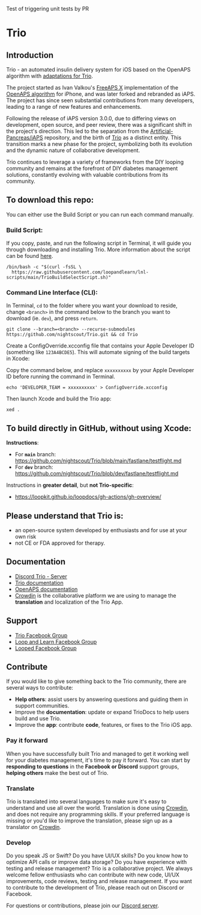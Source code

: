 Test of triggering unit tests by PR



# Trio

## Introduction

Trio - an automated insulin delivery system for iOS based on the OpenAPS algorithm with [adaptations for Trio](https://github.com/nightscout/trio-oref).

The project started as Ivan Valkou's [FreeAPS X](https://github.com/ivalkou/freeaps) implementation of the [OpenAPS algorithm](https://github.com/openaps/oref0) for iPhone, and was later forked and rebranded as iAPS. The project has since seen substantial contributions from many developers, leading to a range of new features and enhancements.

Following the release of iAPS version 3.0.0, due to differing views on development, open source, and peer review, there was a significant shift in the project's direction. This led to the separation from the [Artificial-Pancreas/iAPS](https://github.com/Artificial-Pancreas/iAPS) repository, and the birth of [Trio](https://github.com/nightscout/Trio.git) as a distinct entity. This transition marks a new phase for the project, symbolizing both its evolution and the dynamic nature of collaborative development.

Trio continues to leverage a variety of frameworks from the DIY looping community and remains at the forefront of DIY diabetes management solutions, constantly evolving with valuable contributions from its community.

## To download this repo:

You can either use the Build Script or you can run each command manually.

### Build Script:

If you copy, paste, and run the following script in Terminal, it will guide you through downloading and installing Trio. More information about the script can be found [here](https://triodocs.org/0.2.x/operate/build/#build-trio-with-script).

```
/bin/bash -c "$(curl -fsSL \
  https://raw.githubusercontent.com/loopandlearn/lnl-scripts/main/TrioBuildSelectScript.sh)"
```

### Command Line Interface (CLI):

In Terminal, `cd` to the folder where you want your download to reside, change `<branch>` in the command below to the branch you want to download (ie. `dev`), and press `return`.

```
git clone --branch=<branch> --recurse-submodules https://github.com/nightscout/Trio.git && cd Trio
```

Create a ConfigOverride.xcconfig file that contains your Apple Developer ID (something like `123A4BCDE5`). This will automate signing of the build targets in Xcode:

Copy the command below, and replace `xxxxxxxxxx` by your Apple Developer ID before running the command in Terminal.

```
echo 'DEVELOPER_TEAM = xxxxxxxxxx' > ConfigOverride.xcconfig
```

Then launch Xcode and build the Trio app:

```
xed .
```

## To build directly in GitHub, without using Xcode:

**Instructions**:

- For **`main`** branch:  
   https://github.com/nightscout/Trio/blob/main/fastlane/testflight.md
- For **`dev`** branch:
  https://github.com/nightscout/Trio/blob/dev/fastlane/testflight.md

Instructions in **greater detail**, but **not Trio-specific**:

- https://loopkit.github.io/loopdocs/gh-actions/gh-overview/

## Please understand that Trio is:

- an open-source system developed by enthusiasts and for use at your own risk
- not CE or FDA approved for therapy.

## Documentation

- [Discord Trio - Server ](https://discord.triodocs.org/)
- [Trio documentation](https://triodocs.org/)
- [OpenAPS documentation](https://openaps.readthedocs.io/en/latest/)
- [Crowdin](https://crowdin.triodocs.org/) is the collaborative platform we are using to manage the **translation** and localization of the Trio App.
<!--   TODO: Add status graphic for the Crowdin Project -->

## Support

- [Trio Facebook Group](https://facebook.triodocs.org/)
- [Loop and Learn Facebook Group](https://m.facebook.com/groups/LOOPandLEARN/)
- [Looped Facebook Group](https://m.facebook.com/groups/TheLoopedGroup/)

## Contribute

If you would like to give something back to the Trio community, there are several ways to contribute:

- **Help others**: assist users by answering questions and guiding them in support communities.
- Improve the **documentation**: update or expand TrioDocs to help users build and use Trio.
- Improve the **app**: contribute **code**, features, or fixes to the Trio iOS app.

### Pay it forward

When you have successfully built Trio and managed to get it working well for your diabetes management, it's time to pay it forward.
You can start by **responding to questions** in the **Facebook or Discord** support groups, **helping others** make the best out of Trio.

### Translate

Trio is translated into several languages to make sure it's easy to understand and use all over the world.
Translation is done using [Crowdin](https://crowdin.triodocs.org/), and does not require any programming skills.
If your preferred language is missing or you'd like to improve the translation, please sign up as a translator on [Crowdin](https://crowdin.com/project/trio).

### Develop

Do you speak JS or Swift? Do you have UI/UX skills? Do you know how to optimize API calls or improve data storage? Do you have experience with testing and release management?
Trio is a collaborative project. We always welcome fellow enthusiasts who can contribute with new code, UI/UX improvements, code reviews, testing and release management.
If you want to contribute to the development of Trio, please reach out on Discord or Facebook.

For questions or contributions, please join our [Discord server](https://discord.triodocs.org).
